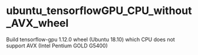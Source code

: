 # ubuntu_tensorflowGPU_CPU_without_AVX_wheel
Build tensorflow-gpu 1.12.0 wheel (Ubuntu 18.10) which CPU does not support AVX (Intel Pentium GOLD G5400)
